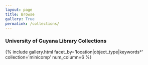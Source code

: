 ```yaml
---
layout: page
title: Browse
gallery: True
permalink: /collections/
---
```


### **University of Guyana Library Collections**

{% include gallery.html facet_by='location|object_type|keywords*' collection='minicomp' num_column=6 %}